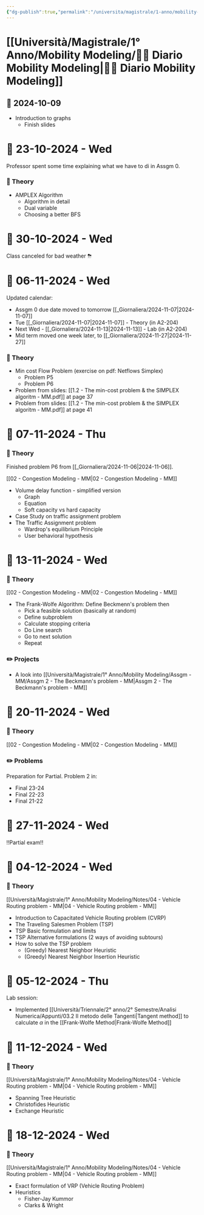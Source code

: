 ```yaml
---
{"dg-publish":true,"permalink":"/universita/magistrale/1-anno/mobility-modeling/diario-mobility-modeling/"}
---
```


# [[Università/Magistrale/1° Anno/Mobility Modeling/📐📔 Diario Mobility Modeling\|📐📔 Diario Mobility Modeling]]


## 📆 2024-10-09

- Introduction to graphs
	- Finish slides




# 📆  23-10-2024 - Wed

Professor spent some time explaining what we have to di in Assgm 0.


### 📝 Theory

 - AMPLEX Algorithm
	 - Algorithm in detail
	 - Dual variable
	 - Choosing a better BFS


# 📆  30-10-2024 - Wed

Class canceled for bad weather ⛈



# 📆  06-11-2024 - Wed

Updated calendar:
- Assgm 0 due date moved to tomorrow [[_Giornaliera/2024-11-07\|2024-11-07]]
- Tue [[_Giornaliera/2024-11-07\|2024-11-07]] - Theory (in A2-204)
- Next Wed - [[_Giornaliera/2024-11-13\|2024-11-13]] - Lab (in A2-204)
- Mid term moved one week later, to [[_Giornaliera/2024-11-27\|2024-11-27]]

### 📝 Theory

- Min cost Flow Problem (exercise on pdf: Netflows Simplex)
	- Problem P5
	- Problem P6
- Problem from slides: [[1.2 - The min-cost problem & the SIMPLEX algoritm - MM.pdf]] at page 37
- Problem from slides: [[1.2 - The min-cost problem & the SIMPLEX algoritm - MM.pdf]] at page 41




# 📆  07-11-2024 - Thu

### 📝 Theory

Finished problem P6 from [[_Giornaliera/2024-11-06\|2024-11-06]]. 

[[02 - Congestion Modeling - MM\|02 - Congestion Modeling - MM]]
- Volume delay function - simplified version
	- Graph
	- Equation
	- Soft capacity vs hard capacity
- Case Study on traffic assignment problem
- The Traffic Assignment problem
	- Wardrop's equilibrium Principle
	- User behavioral hypothesis

# 📆  13-11-2024 - Wed

### 📝 Theory

[[02 - Congestion Modeling - MM\|02 - Congestion Modeling - MM]]
- The Frank-Wolfe Algorithm: Define Beckmenn's problem then
	- Pick a feasible solution (basically at random)
	- Define subproblem
	- Calculate stopping criteria
	- Do Line search
	- Go to next solution
	- Repeat

### ✏️ Projects

- A look into [[Università/Magistrale/1° Anno/Mobility Modeling/Assgm - MM/Assgm 2 - The Beckmann's problem - MM\|Assgm 2 - The Beckmann's problem - MM]]


# 📆  20-11-2024 - Wed

### 📝 Theory

[[02 - Congestion Modeling - MM\|02 - Congestion Modeling - MM]]

### ✏️ Problems

Preparation for Partial. Problem 2 in:
- Final 23-24
- Final 22-23
- Final 21-22


# 📆  27-11-2024 - Wed

!!Partial exam!!


# 📆  04-12-2024 - Wed

### 📝 Theory

[[Università/Magistrale/1° Anno/Mobility Modeling/Notes/04 - Vehicle Routing problem - MM\|04 - Vehicle Routing problem - MM]]
- Introduction to Capacitated Vehicle Routing problem (CVRP)
- The Traveling Salesmen Problem (TSP)
- TSP Basic formulation and limits
- TSP Alternative formulations (2 ways of avoiding subtours)
- How to solve the TSP problem
	- (Greedy) Nearest Neighbor Heuristic
	- (Greedy) Nearest Neighbor Insertion Heuristic


# 📆  05-12-2024 - Thu

Lab session:
- Implemented [[Università/Triennale/2° anno/2° Semestre/Analisi Numerica/Appunti/03.2 Il metodo delle Tangenti\|Tangent method]] to calculate $\alpha$ in the [[Frank-Wolfe Method\|Frank-Wolfe Method]]




# 📆  11-12-2024 - Wed

### 📝 Theory

[[Università/Magistrale/1° Anno/Mobility Modeling/Notes/04 - Vehicle Routing problem - MM\|04 - Vehicle Routing problem - MM]]
- Spanning Tree Heuristic
- Christofides Heuristic
- Exchange Heuristic



# 📆  18-12-2024 - Wed

### 📝 Theory

[[Università/Magistrale/1° Anno/Mobility Modeling/Notes/04 - Vehicle Routing problem - MM\|04 - Vehicle Routing problem - MM]]
- Exact formulation of VRP (Vehicle Routing Problem)
- Heuristics
	- Fisher-Jay Kummor
	- Clarks & Wright